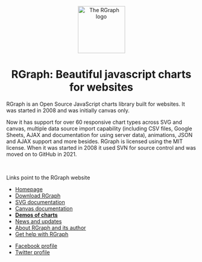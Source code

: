<p align="center">
  <img src="https://www.rgraph.net/images/logo-250x250.png" alt="The RGraph logo" width="125" height="125" />
</p>

<h1 align="center">RGraph: Beautiful javascript charts for websites</h1>

RGraph is an Open Source JavaScript charts library built for websites. It was started in 2008 and was initially
canvas only.

Now it has support for over 60 responsive chart types across SVG and canvas, multiple data source import
capability (including CSV files, Google Sheets, AJAX and documentation for using server data), animations,
JSON and AJAX support and more besides. RGraph is licensed using the MIT license. When it was started  in 2008 it used SVN for source control and was moved on to GitHub in 2021.

<br clear="all" />
    
<p>Links point to the RGraph website</p>
  
<ul>
  <li><a href="https://www.rgraph.net" target="_blank">Homepage</a></li>
  <li><a href="https://www.rgraph.net/download.html#stable" target="_blank">Download RGraph</a></li>
  <li><a href="https://www.rgraph.net/svg/index.html" target="_blank">SVG documentation</a></li>
  <li><a href="https://www.rgraph.net/canvas/index.html" target="_blank">Canvas documentation</a></li>
  <li><a href="https://www.rgraph.net/demos/index.html" target="_blank"><b>Demos of charts</b></a></li>
  <li><a href="https://www.rgraph.net/blog/index.html"  target="_blank">News and updates</a></li>
  <li><a href="https://www.rgraph.net/about.html" target="_blank">About RGraph and its author</a></li>
  <li><a href="https://www.rgraph.net/forum/index.html" target="_blank">Get help with RGraph</a></li>
</ul>

<ul>
  <li><a href="https://www.facebook.com/rgraph" target="_blank">Facebook profile</a></li>
  <li><a href="https://twitter.com/_rgraph" target="_blank">Twitter profile</a></li>
</ul>
